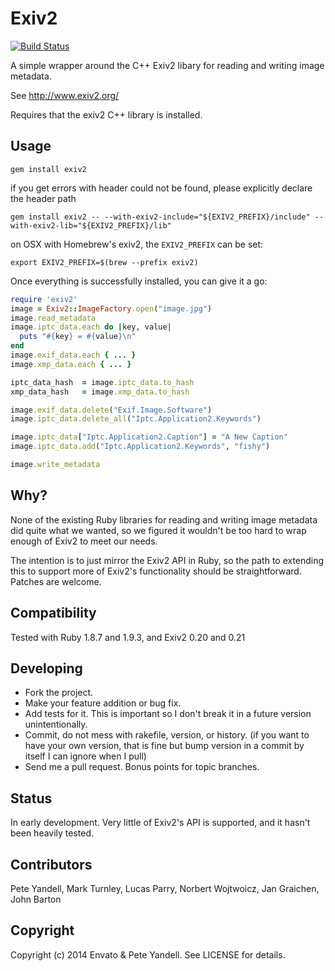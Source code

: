 # Exiv2

[![Build Status](https://travis-ci.org/envato/exiv2.svg)](https://travis-ci.org/envato/exiv2)

A simple wrapper around the C++ Exiv2 libary for reading and writing image metadata.

See http://www.exiv2.org/

Requires that the exiv2 C++ library is installed.

## Usage

```
gem install exiv2
```

if you get errors with header could not be found, please
explicitly declare the header path

```
gem install exiv2 -- --with-exiv2-include="${EXIV2_PREFIX}/include" --with-exiv2-lib="${EXIV2_PREFIX}/lib"
```

on OSX with Homebrew's exiv2, the `EXIV2_PREFIX` can be set:

```
export EXIV2_PREFIX=$(brew --prefix exiv2)
```

Once everything is successfully installed, you can give it a go:

```ruby
require 'exiv2'
image = Exiv2::ImageFactory.open("image.jpg")
image.read_metadata
image.iptc_data.each do |key, value|
  puts "#{key} = #{value}\n"
end
image.exif_data.each { ... }
image.xmp_data.each { ... }

iptc_data_hash  = image.iptc_data.to_hash
xmp_data_hash   = image.xmp_data.to_hash

image.exif_data.delete("Exif.Image.Software")
image.iptc_data.delete_all("Iptc.Application2.Keywords")

image.iptc_data["Iptc.Application2.Caption"] = "A New Caption"
image.iptc_data.add("Iptc.Application2.Keywords", "fishy")

image.write_metadata
```

## Why?

None of the existing Ruby libraries for reading and writing image metadata did quite what
we wanted, so we figured it wouldn't be too hard to wrap enough of Exiv2 to
meet our needs.

The intention is to just mirror the Exiv2 API in Ruby, so the path to extending
this to support more of Exiv2's functionality should be straightforward. Patches
are welcome.

## Compatibility

Tested with Ruby 1.8.7 and 1.9.3, and Exiv2 0.20 and 0.21

## Developing

* Fork the project.
* Make your feature addition or bug fix.
* Add tests for it. This is important so I don't break it in a
  future version unintentionally.
* Commit, do not mess with rakefile, version, or history.
  (if you want to have your own version, that is fine but bump version in a commit by itself I can ignore when I pull)
* Send me a pull request. Bonus points for topic branches.

## Status

In early development. Very little of Exiv2's API is supported, and it hasn't
been heavily tested.

## Contributors

Pete Yandell, Mark Turnley, Lucas Parry, Norbert Wojtwoicz, Jan Graichen, John Barton

## Copyright

Copyright (c) 2014 Envato & Pete Yandell. See LICENSE for details.
